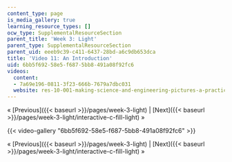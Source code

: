 ```yaml
---
content_type: page
is_media_gallery: true
learning_resource_types: []
ocw_type: SupplementalResourceSection
parent_title: 'Week 3: Light'
parent_type: SupplementalResourceSection
parent_uid: eeeb9c39-c411-6437-28bd-a6c9db653dca
title: 'Video 11: An Introduction'
uid: 6bb5f692-58e5-f687-5bb8-491a08f92fc6
videos:
  content:
  - 7a69e196-0811-3f23-666b-7679a7dbc031
  website: res-10-001-making-science-and-engineering-pictures-a-practical-guide-to-presenting-your-work-spring-2016
---
```


« [Previous]({{< baseurl >}}/pages/week-3-light) | [Next]({{< baseurl >}}/pages/week-3-light/interactive-c-fill-light) »

{{< video-gallery "6bb5f692-58e5-f687-5bb8-491a08f92fc6" >}}


« [Previous]({{< baseurl >}}/pages/week-3-light) | [Next]({{< baseurl >}}/pages/week-3-light/interactive-c-fill-light) »
